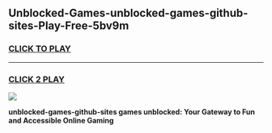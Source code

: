 
## Unblocked-Games-unblocked-games-github-sites-Play-Free-5bv9m
<h3>
<a href="https://premium76.site?title=unblocked-games-github-sites&ref=09A">CLICK TO PLAY</a></h3>
<hr>

<h3>
<a href="https://premium76.site?title=unblocked-games-github-sites&ref=09A">CLICK 2 PLAY</a>
  
</h3>

<a href="https://premium76.site?title=unblocked-games-github-sites&ref=09A"><img src="https://clearcache.store/games.png"></a>


**unblocked-games-github-sites games unblocked: Your Gateway to Fun and Accessible Online Gaming**
